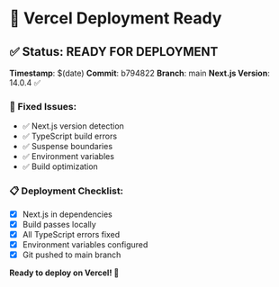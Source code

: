 # 🚀 Vercel Deployment Ready

## ✅ Status: READY FOR DEPLOYMENT

**Timestamp**: $(date)
**Commit**: b794822
**Branch**: main
**Next.js Version**: 14.0.4 ✅

### 🔧 Fixed Issues:
- ✅ Next.js version detection
- ✅ TypeScript build errors
- ✅ Suspense boundaries
- ✅ Environment variables
- ✅ Build optimization

### 📋 Deployment Checklist:
- [x] Next.js in dependencies
- [x] Build passes locally
- [x] All TypeScript errors fixed
- [x] Environment variables configured
- [x] Git pushed to main branch

**Ready to deploy on Vercel! 🎯**
